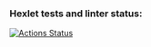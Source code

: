 ### Hexlet tests and linter status:
[![Actions Status](https://github.com/setov/layout-designer-project-58/workflows/hexlet-check/badge.svg)](https://github.com/setov/layout-designer-project-58/actions)